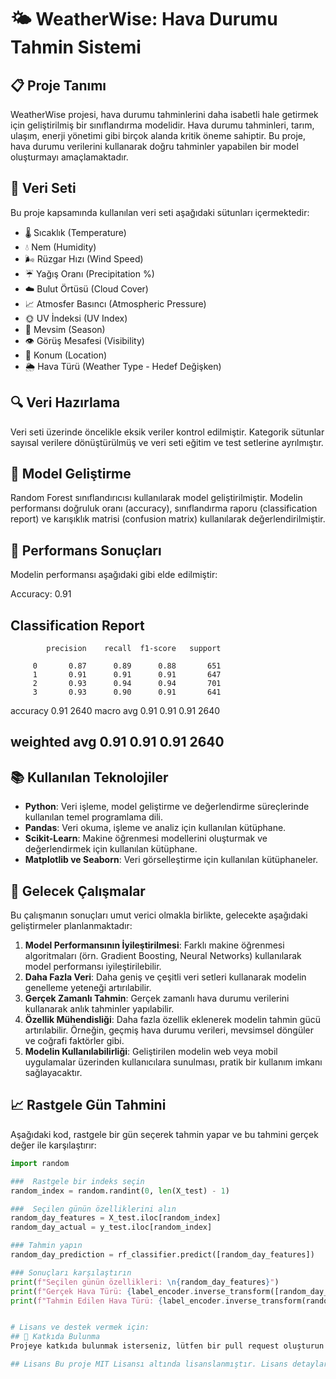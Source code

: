# 🌤️ WeatherWise: Hava Durumu Tahmin Sistemi
## 📋 Proje Tanımı
WeatherWise projesi, hava durumu tahminlerini daha isabetli hale getirmek için geliştirilmiş bir sınıflandırma modelidir. Hava durumu tahminleri, tarım, ulaşım, enerji yönetimi gibi birçok alanda kritik öneme sahiptir. Bu proje, hava durumu verilerini kullanarak doğru tahminler yapabilen bir model oluşturmayı amaçlamaktadır.

## 📁 Veri Seti
Bu proje kapsamında kullanılan veri seti aşağıdaki sütunları içermektedir:

- 🌡️ Sıcaklık (Temperature)
- 💧 Nem (Humidity)
- 🌬️ Rüzgar Hızı (Wind Speed)
- ☔ Yağış Oranı (Precipitation %)
- ☁️ Bulut Örtüsü (Cloud Cover)
- 📈 Atmosfer Basıncı (Atmospheric Pressure)
- 🌞 UV İndeksi (UV Index)
- 🌿 Mevsim (Season)
- 👁️ Görüş Mesafesi (Visibility)
- 📍 Konum (Location)
- 🌦️ Hava Türü (Weather Type - Hedef Değişken)
## 🔍 Veri Hazırlama
Veri seti üzerinde öncelikle eksik veriler kontrol edilmiştir. Kategorik sütunlar sayısal verilere dönüştürülmüş ve veri seti eğitim ve test setlerine ayrılmıştır.

## 🧠 Model Geliştirme
Random Forest sınıflandırıcısı kullanılarak model geliştirilmiştir. Modelin performansı doğruluk oranı (accuracy), sınıflandırma raporu (classification report) ve karışıklık matrisi (confusion matrix) kullanılarak değerlendirilmiştir.

## 🎯 Performans Sonuçları
Modelin performansı aşağıdaki gibi elde edilmiştir:

Accuracy: 0.91
## Classification Report

            precision    recall  f1-score   support

         0       0.87      0.89      0.88       651
         1       0.91      0.91      0.91       647
         2       0.93      0.94      0.94       701
         3       0.93      0.90      0.91       641

  accuracy                           0.91      2640
 macro avg       0.91      0.91      0.91      2640

## weighted avg 0.91 0.91 0.91 2640


## 📚 Kullanılan Teknolojiler
- **Python**: Veri işleme, model geliştirme ve değerlendirme süreçlerinde kullanılan temel programlama dili.
- **Pandas**: Veri okuma, işleme ve analiz için kullanılan kütüphane.
- **Scikit-Learn**: Makine öğrenmesi modellerini oluşturmak ve değerlendirmek için kullanılan kütüphane.
- **Matplotlib ve Seaborn**: Veri görselleştirme için kullanılan kütüphaneler.

## 🚀 Gelecek Çalışmalar
Bu çalışmanın sonuçları umut verici olmakla birlikte, gelecekte aşağıdaki geliştirmeler planlanmaktadır:

1. **Model Performansının İyileştirilmesi**: Farklı makine öğrenmesi algoritmaları (örn. Gradient Boosting, Neural Networks) kullanılarak model performansı iyileştirilebilir.
2. **Daha Fazla Veri**: Daha geniş ve çeşitli veri setleri kullanarak modelin genelleme yeteneği artırılabilir.
3. **Gerçek Zamanlı Tahmin**: Gerçek zamanlı hava durumu verilerini kullanarak anlık tahminler yapılabilir.
4. **Özellik Mühendisliği**: Daha fazla özellik eklenerek modelin tahmin gücü artırılabilir. Örneğin, geçmiş hava durumu verileri, mevsimsel döngüler ve coğrafi faktörler gibi.
5. **Modelin Kullanılabilirliği**: Geliştirilen modelin web veya mobil uygulamalar üzerinden kullanıcılara sunulması, pratik bir kullanım imkanı sağlayacaktır.

## 📈 Rastgele Gün Tahmini
Aşağıdaki kod, rastgele bir gün seçerek tahmin yapar ve bu tahmini gerçek değer ile karşılaştırır:

```python
import random

###  Rastgele bir indeks seçin
random_index = random.randint(0, len(X_test) - 1)

###  Seçilen günün özelliklerini alın
random_day_features = X_test.iloc[random_index]
random_day_actual = y_test.iloc[random_index]

### Tahmin yapın
random_day_prediction = rf_classifier.predict([random_day_features])

### Sonuçları karşılaştırın
print(f"Seçilen günün özellikleri: \n{random_day_features}")
print(f"Gerçek Hava Türü: {label_encoder.inverse_transform([random_day_actual])[0]}")
print(f"Tahmin Edilen Hava Türü: {label_encoder.inverse_transform(random_day_prediction)[0]}")


# Lisans ve destek vermek için:
## 🤝 Katkıda Bulunma
Projeye katkıda bulunmak isterseniz, lütfen bir pull request oluşturun veya bir issue açın. Her türlü geri bildirime açığız.

## Lisans Bu proje MIT Lisansı altında lisanslanmıştır. Lisans detaylarını LICENSE dosyasından görebilirsiniz.

